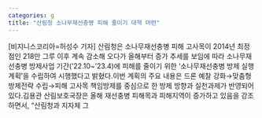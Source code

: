 ```yaml
---
categories: g
title: "산림청 소나무재선충병 피해 줄이기 대책 마련"
---
```

[비지니스코리아=허성수 기자] 산림청은 소나무재선충병 피해 고사목이 2014년 최정점인 218만 그루 이후 계속 감소해 오다가 올해부터 증가 추세를 보임에 따라 소나무재선충병 방제사업 기간(’22.10~’23.4)에 피해를 줄이기 위한 ‘소나무재선충병 방제 실행계획’을 수립하여 시행했다고 밝혔다.이번 계획의 주요 내용은 드론 예찰 강화→맞춤형 방제전략 수립→피해 고사목 책임방제를 중심으로 한 방제 방향과 실천과제가 반영되어 있다.김용관 산림보호국장은 올해 재선충병 피해목과 피해지역이 증가하고 있음을 강조하면서, “산림청과 지자체 그